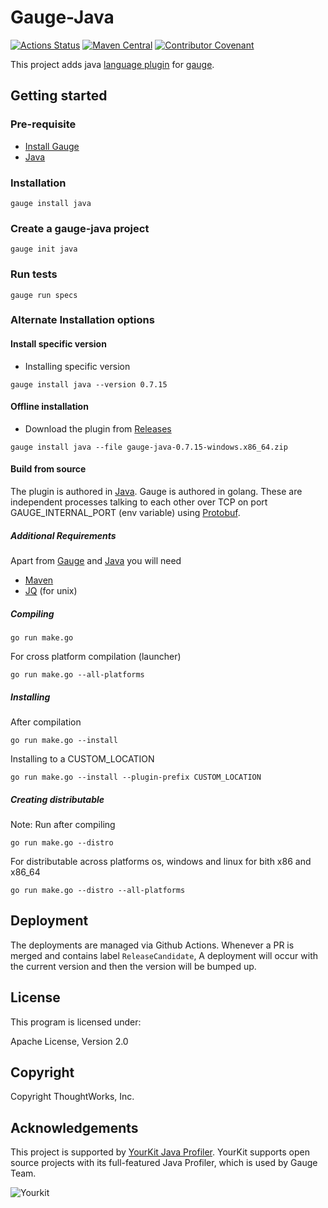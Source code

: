 # Gauge-Java

[![Actions Status](https://github.com/getgauge/gauge-java/workflows/tests/badge.svg)](https://github.com/getgauge/gauge-java/actions)
[![Maven Central](https://maven-badges.herokuapp.com/maven-central/com.thoughtworks.gauge/gauge-java/badge.svg)](https://maven-badges.herokuapp.com/maven-central/com.thoughtworks.gauge/gauge-java)
[![Contributor Covenant](https://img.shields.io/badge/Contributor%20Covenant-v1.4%20adopted-ff69b4.svg)](CODE_OF_CONDUCT.md)

This project adds java [language plugin](https://gauge.org/plugins/) for [gauge](https://gauge.org/).

## Getting started

### Pre-requisite

- [Install Gauge](https://docs.gauge.org/getting_started/installing-gauge.html)
- [Java](https://www.java.com/en/download/)

### Installation

```
gauge install java
```

### Create a gauge-java project

```
gauge init java
```

### Run tests

```
gauge run specs
```

### Alternate Installation options

#### Install specific version
* Installing specific version
```
gauge install java --version 0.7.15
```

#### Offline installation
* Download the plugin from [Releases](https://github.com/getgauge/gauge-java/releases)
```
gauge install java --file gauge-java-0.7.15-windows.x86_64.zip
```

#### Build from source

The plugin is authored in [Java](https://en.wikipedia.org/wiki/Java_(programming_language)).
Gauge is authored in golang. These are independent processes talking to each other over TCP on port GAUGE_INTERNAL_PORT (env variable) using [Protobuf](https://github.com/getgauge/gauge-proto).

##### Additional Requirements
Apart from [Gauge](https://gauge.org/index.html) and [Java](https://www.java.com/en/download/index.jsp) you will need

* [Maven](https://maven.apache.org/)
* [JQ](https://stedolan.github.io/jq/) (for unix)
##### Compiling

````
go run make.go
````	

For cross platform compilation (launcher)	

````	
go run make.go --all-platforms
````

##### Installing

After compilation

````	
go run make.go --install	
````	

Installing to a CUSTOM_LOCATION	


````
go run make.go --install --plugin-prefix CUSTOM_LOCATION
````

##### Creating distributable

Note: Run after compiling
````	
go run make.go --distro	
````	


For distributable across platforms os, windows and linux for bith x86 and x86_64	

````	
go run make.go --distro --all-platforms	
````


## Deployment

The deployments are managed via Github Actions. Whenever a PR is merged and contains label `ReleaseCandidate`, A deployment will occur with the current version and then the version will be bumped up.


## License

This program is licensed under:

Apache License, Version 2.0

## Copyright

Copyright ThoughtWorks, Inc.

## Acknowledgements

This project is supported by [YourKit Java Profiler](https://www.yourkit.com/java/profiler/index.jsp). YourKit supports open source projects with its full-featured Java Profiler, which is used by Gauge Team.

![Yourkit](https://www.yourkit.com/images/yklogo.png)
